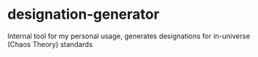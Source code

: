 # designation-generator
Internal tool for my personal usage, generates designations for in-universe (Chaos Theory) standards 
